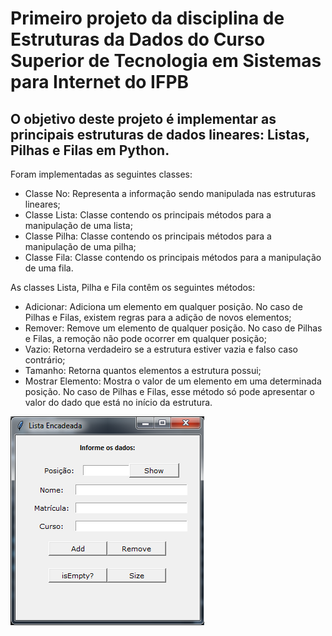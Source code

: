 # Primeiro projeto da disciplina de Estruturas da Dados do Curso Superior de Tecnologia em Sistemas para Internet do IFPB

## O objetivo deste projeto é implementar as principais estruturas de dados lineares: Listas, Pilhas e Filas em Python.

Foram implementadas as seguintes classes:
* Classe No: Representa a informação sendo manipulada nas estruturas lineares;
* Classe Lista: Classe contendo os principais métodos para a manipulação de uma lista;
* Classe Pilha: Classe contendo os principais métodos para a manipulação de uma pilha;
* Classe Fila: Classe contendo os principais métodos para a manipulação de uma fila.

As classes Lista, Pilha e Fila contêm os seguintes métodos:
* Adicionar: Adiciona um elemento em qualquer posição. No caso de Pilhas e Filas, existem regras para a adição de novos elementos;
* Remover: Remove um elemento de qualquer posição. No caso de Pilhas e Filas, a remoção não pode ocorrer em qualquer posição;
* Vazio: Retorna verdadeiro se a estrutura estiver vazia e falso caso contrário;
* Tamanho: Retorna quantos elementos a estrutura possui;
* Mostrar Elemento: Mostra o valor de um elemento em uma determinada posição. No caso de Pilhas e Filas, esse método só pode apresentar o valor do dado que está no início da estrutura.

![Lista](lista-encadeada/lista.png)
